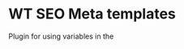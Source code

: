 # WT SEO Meta templates
Plugin for using variables in the <title> and meta description tags. Allows you to use templates for the &lt;title> tag and the description meta tag. Accepts data (including SEO templates ) from additional plugin providers.

## How it works?
To work, you install minimum 2 plugins:
- Main WT SEO Meta templates
- Plugin provider for your component (for example, for Virtuemart)
The plugin provider creates and passes variables and SEO templates to the main plugin. All settings are made in the provider plugin.
## Example
### Seo template for <title>
For example, you could create a `<title>` seo template like `{CC_ARTICLE_TITLE}. {CC_ARTICLE_FIELD_14_TITLE} {CC_ARTICLE_FIELD_14_VALUE}`. 
### Seo template for meta description
You could create a meta description seo template like `{CC_ARTICLE_INTRO}`, where `{CC_ARTICLE_INTRO}` is article intro text trimmed to the specified number of characters.
## Available plugins-providers
At the moment, the following plugins providers are created:
- WT SEO Meta templates - Virtuemart (online store)
- WT SEO Meta templates - JoomShopping (online store)
- WT SEO Meta templates - MyCitySelector (Joomla multi-region component). [My City Selector component on GitHub](https://github.com/joomx/mycityselector)
- WT SEO Meta templates - Content. Joomla content articles and categories.
- WT SEO Meta templates - Tags. Joomla list of tags and items by tag(s).
- WT SEO Meta templates - Phoca Gallery, image gallery Phoca Gallery.
## System info
Since v.2.0.0 plugin works only with Joomla 4 because it has made with Joomla 4 plugin structure.